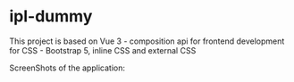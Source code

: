 # ipl-dummy
 
 This project is based on Vue 3 - composition api for frontend development
 for CSS - Bootstrap 5, inline CSS and external CSS

 ScreenShots of the application:


